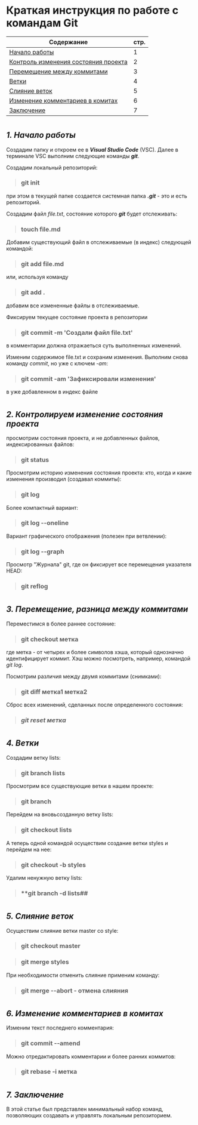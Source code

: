 # Краткая инструкция по работе с командам Git

| Содержание                                          | стр. |
| --------------------------------------------------- | ---- |
| [Начало работы](#paragraph1)                        | 1    |
| [Контроль изменения состояния проекта](#paragraph2) | 2    |
| [Перемещение между коммитами](#paragraph3)          | 3    |
| [Ветки](#paragraph4)                                | 4    |
| [Слияние веток](#paragraph5)                        | 5    |
| [Изменение комментариев в комитах](#paragraph6)     | 6    |
| [Заключение](#paragraph7)                           | 7    |

#

## _**1. Начало работы**_<a name="paragraph1"></a>

Cоздадим папку и откроем ее в _**Visual Studio Code**_ (VSC). Далее в терминале VSC выполним следующие команды _**git**_.

Создадим локальный репозиторий:

> ### **git init**

при этом в текущей папке создается системная папка **_.git_** - это и есть репозиторий.

Создадим файл _file.txt_, состояние которого _**git**_ будет отслеживать:

> ### **touch file.md**

Добавим существующий файл в отслеживаемые (в индекс) следующей командой:

> ### **git add file.md**

или, используя команду

> ### **git add .**

добавим все измененные файлы в отслеживаемые.

Фиксируем текущее состояние проекта в репозитории

> ### **git commit -m 'Создали файл file.txt'**

в комментарии должна отражаеться суть выполненных изменений.

Изменим содержимое file.txt и сохраним изменения. Выполним снова команду _commit_, но уже с ключем _-am_:

> ### **git commit -am 'Зафиксировали изменения'**

в уже добавленном в индекс файле

#

## _**2. Контролируем изменение состояния проекта**_<a name="paragraph2"></a>

просмотрим состояния проекта, и не добавленных файлов, индексированных файлов:

> ### **git status**

Просмотрим историю изменения состояния проекта: кто, когда и какие изменения производил (создавал коммиты):

> ### **git log**

Более компактный вариант:

> ### **git log --oneline**

Вариант графического отображения (полезен при ветвлении):

> ### **git log --graph**

Просмотр "Журнала" git, где он фиксирует все перемещения указателя HEAD:

> ### **git reflog**

#

## _**3. Перемещение, разница между коммитами**_<a name="paragraph3"></a>

Переместимся в более раннее состояние:

> ### **git checkout метка**

где метка - от четырех и более символов хэша, который однозначно идентифицирует коммит. Хэш можно посмотреть, например, командой _git log_.

Посмотрим различия между двумя коммитами (снимками):

> ### **git diff метка1 метка2**

Сброс всех изменений, сделанных после определенного состояния:

> ### _**git reset метка**_

#

## _**4. Ветки**_<a name="paragraph4"></a>

Создадим ветку lists:

> ### **git branch lists**

Просмотрим все существующие ветки в нашем проекте:

> ### **git branch**

Перейдем на вновьсозданную ветку lists:

> ### **git checkout lists**

А теперь одной командой осуществим создание ветки styles и перейдем на нее:

> ### **git checkout -b styles**

Удалим ненужную ветку lists:

> ### \*\*git branch -d lists##

#

## **_5. Слияние веток_**<a name="paragraph5"></a>

Осуществим слияние ветки master со style:

> ### **git checkout master**

> ### **git merge styles**

При необходимости отменить слияние применим команду:

> ### **git merge --abort - отмена слияния**

#

## _**6. Изменение комментариев в комитах**_<a name="paragraph6"></a>

Изменим текст последнего комментария:

> ### **git commit --amend**

Можно отредактировать комментарии и более ранних коммитов:

> ### **git rebase -i метка**

#

## _**7. Заключение**_<a name="paragraph7"></a>

В этой статье был представлен минимальный набор команд, позволяющих создавать и управлять локальным репозиторием.

#
